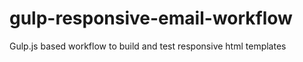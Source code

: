 # gulp-responsive-email-workflow
Gulp.js based workflow to build and test responsive html templates
